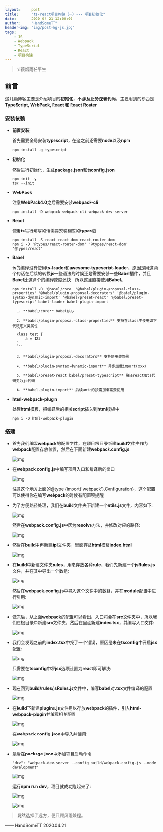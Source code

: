 ```yaml
---
layout:     post
title:      "ts-react项目构建（一）--- 项目初始化"
date:       2020-04-21 12:00:00
author:     "HandSomeTT"
header-img: "img/post-bg-js.jpg"
tags:
    - JS
    - Webpack
    - TypeScript
    - React
    - 项目构建
---
```



>yi蓑烟雨任平生

## 前言
这几篇博客主要是介绍项目的**初始化**，**不涉及业务逻辑代码**，主要用到的东西是**TypeScript, WebPack, React 和 React Router**

### 安装依赖


* **前置安装**

    首先需要全局安装**typescript**，在这之前还需要**node**以及**npm**

    ```
    npm install -g typescript
    ```

* **初始化**

    然后进行初始化，生成**package.json**和**tsconfig.json**

    ```
    npm init -y
    tsc --init
    ```

* **WebPack**

    注意**WebPack4.0**之后需要安装**webpack-cli**

    ```
    npm install -D webpack webpack-cli webpack-dev-server
    ```

* **React**

    使用**ts**进行编写的话需要安装相应的**types**包

    ```
    npm install -S react react-dom react-router-dom
    npm i -D '@types/react-router-dom' '@types/react-dom' '@types/react'
    ```

* **Babel**

    **ts**的编译没有使用**ts-loader**和**awesome-typescript-loader**，原因是用这两个的话在后续的转换**js**一些语法的时候还是需要安装一些**Babel**插件，并且**Babel**比这两个的编译速度还快，所以这里直接使用**Babel**。

    ```
    npm install -D '@babel/core' '@babel/plugin-proposal-class-properties' '@babel/plugin-proposal-decorators' '@babel/plugin-syntax-dynamic-import' '@babel/preset-react' '@babel/preset-typescript' babel-loader babel-plugin-import
    ```

        1. **babel/core** babel核心

        2. **babel/plugin-proposal-class-properties** 支持在class中使用如下代码定义类属性
        ```
        class test {
            a = 123
        }
        ```

        3. **babel/plugin-proposal-decorators** 支持使用装饰器

        4. **babel/plugin-syntax-dynamic-import** 异步加载import(xxx)

        5. **babel/preset-react babel/preset-typescript** 编译react和ts代码变为js代码

        6. **babel-plugin-import** 后续antd的按需加载需要使用


* **html-webpack-plugin**

    处理**html**模板，把编译后的相关**script**插入到**html**模板中
    ```
    npm i -D html-webpack-plugin
    ```

### 搭建

* 首先我们编写**webpack**的配置文件，在项目根目录新建**build**文件夹作为**webpack**配置存放位置，然后在下面新建**webpack.config.js**

  ![img](/img/ts-init/img1.jpg)

* 在**webpack.config.js**中编写项目入口和编译后的出口

  ![img](/img/ts-init/img1.jpg)

  注意这个地方上面的@type {import('webpack').Configuration}，这个配置可以使得你在编写**webpack**的时候有配置项提醒

* 为了方便路径处理，我们在**build**文件夹下新建一个**utils.js**文件，内容如下:

  ![img](/img/ts-init/img1.jpg)

  然后在**webpack.config.js**中因为**resolve**方法，并修改对应的路径:

  ![img](/img/ts-init/img1.jpg)

* 然后在**build**中再新建**tpl**文件夹，里面存放**html**模板**index.html**

  ![img](/img/ts-init/img1.jpg)

* 在**build**中新建文件夹**rules**，用来存放各种**rule**，我们先新建一个**jsRules.js**文件，并在其中导出一个数组:

  ![img](/img/ts-init/img1.jpg)

  然后在**webpack.config.js**中导入这个文件中的数组，并在**module**配置中进行引用:

  ![img](/img/ts-init/img1.jpg)

* 做完后，从上面**webpack**的配置可以看出，入口将会在**src**文件夹中，所以我们在根目录中新建**src**文件夹，然后在里面新建**index.tsx**，并编写入口文件:

  ![img](/img/ts-init/img1.jpg)

* 我们会发现之前的**index.tsx**中报了一个错误，原因是未在**tsconfig**中开启**jsx**配置:

  ![img](/img/ts-init/img1.jpg)

  只需要在**tsconfig**中将**jsx**选项设置为**react**即可解决:
  
  ![img](/img/ts-init/img1.jpg)

* 现在回到**build/rules/jsRules.js**文件中，编写**babel**对<strong>.tsx</strong>文件编译的配置

  ![img](/img/ts-init/img1.jpg)

* 在**build**下新建**plugins.js**文件用以存放**webpack**的插件，引入**html-webpack-plugin**并编写相关配置

  ![img](/img/ts-init/img1.jpg)

  在**webpack.config.json**中导入并使用:

  ![img](/img/ts-init/img1.jpg)

* 最后在**package.json**中添加项目启动命令

  ```
  "dev": "webpack-dev-server --config build/webpack.config.js --mode development"
  ```

  ![img](/img/ts-init/img1.jpg)

  运行**npm run dev**，项目就成功跑起来了:

  ![img](/img/ts-init/img1.jpg)

  ![img](/img/ts-init/img1.jpg)


>既然选择了远方，便只顾风雨兼程。

—— HandSomeTT 2020.04.21
